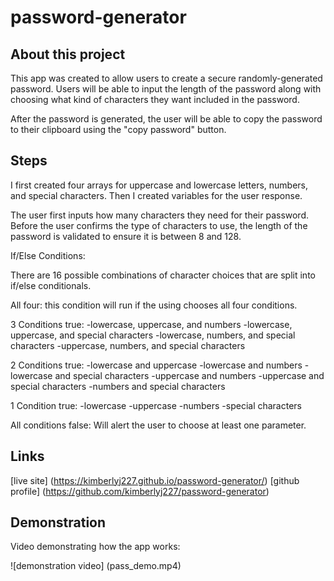 # password-generator

## About this project

This app was created to allow users to create a secure randomly-generated password. Users will be able to input the length of the password along with choosing what kind of characters they want included in the password. 

After the password is generated, the user will be able to copy the password to their clipboard using the "copy password" button.


## Steps

I first created four arrays for uppercase and lowercase letters, numbers, and special characters. Then I created variables for the user response.

The user first inputs how many characters they need for their password. Before the user confirms the type of characters to use, the length of the password is validated to ensure it is between 8 and 128.

If/Else Conditions:

There are 16 possible combinations of character choices that are split into if/else conditionals. 

All four: this condition will run if the using chooses all four conditions.

3 Conditions true:
-lowercase, uppercase, and numbers
-lowercase, uppercase, and special characters
-lowercase, numbers, and special characters
-uppercase, numbers, and special characters

2 Conditions true:
-lowercase and uppercase
-lowercase and numbers
-lowercase and special characters
-uppercase and numbers
-uppercase and special characters
-numbers and special characters

1 Condition true:
-lowercase
-uppercase
-numbers
-special characters

All conditions false:
Will alert the user to choose at least one parameter.



## Links

[live site] (https://kimberlyj227.github.io/password-generator/)
[github profile] (https://github.com/kimberlyj227/password-generator)

## Demonstration

Video demonstrating how the app works:

![demonstration video] (pass_demo.mp4)

